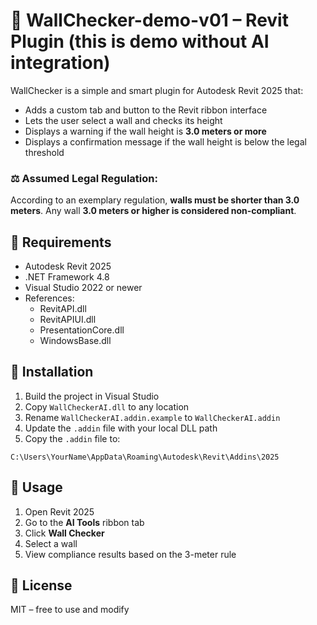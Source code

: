 # 🧱 WallChecker-demo-v01 – Revit Plugin (this is demo without AI integration)

WallChecker is a simple and smart plugin for Autodesk Revit 2025 that:

- Adds a custom tab and button to the Revit ribbon interface
- Lets the user select a wall and checks its height
- Displays a warning if the wall height is **3.0 meters or more**
- Displays a confirmation message if the wall height is below the legal threshold

### ⚖️ Assumed Legal Regulation:
According to an exemplary regulation, **walls must be shorter than 3.0 meters**.
Any wall **3.0 meters or higher is considered non-compliant**.

## 🔧 Requirements
- Autodesk Revit 2025
- .NET Framework 4.8
- Visual Studio 2022 or newer
- References:
  - RevitAPI.dll
  - RevitAPIUI.dll
  - PresentationCore.dll
  - WindowsBase.dll

## 🚀 Installation

1. Build the project in Visual Studio
2. Copy `WallCheckerAI.dll` to any location
3. Rename `WallCheckerAI.addin.example` to `WallCheckerAI.addin`
4. Update the `.addin` file with your local DLL path
5. Copy the `.addin` file to:
```
C:\Users\YourName\AppData\Roaming\Autodesk\Revit\Addins\2025
```

## 🧪 Usage

1. Open Revit 2025
2. Go to the **AI Tools** ribbon tab
3. Click **Wall Checker**
4. Select a wall
5. View compliance results based on the 3-meter rule

## 📜 License
MIT – free to use and modify
